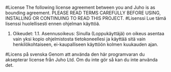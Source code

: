 #License
The following license agreement between you and Juho is as bounding agreement. PLEASE READ TERMS CAREFULLY BEFORE USING, INSTALLING OR CONTINUING TO READ THIS PROJECT.
#Lisenssi
Lue tämä lisenssi huolellisesti ennen ohjelman käyttöä. 
1. Oikeudet:
1.1. Asennusoikeus: Sinulla (Loppukäyttäjä) on oikeus asentaa vain yksi kopio ohjelmistosta tietokoneellesi ja käyttää sitä vain henkilökohtaiseen, ei-kaupalliseen käyttöön kolmen kuukauden ajan.

#Licens på svenska
Genom att använda den här programvaran du aksepterar license från Juho Ltd. Om du inte gör så kan du inte använda det.